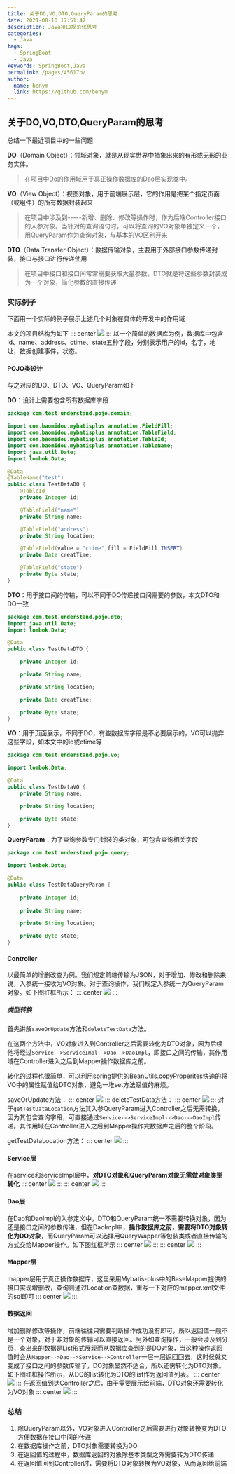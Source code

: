```yaml
---
title: 关于DO,VO,DTO,QueryParam的思考
date: 2021-08-10 17:51:47
description: Java接口规范化思考
categories: 
  - Java
tags: 
  - SpringBoot
  - Java
keywords: SpringBoot,Java
permalink: /pages/45617b/
author: 
  name: benym
  link: https://github.com/benym
---
```


## 关于DO,VO,DTO,QueryParam的思考

总结一下最近项目中的一些问题

**DO**（Domain Object）：领域对象，就是从现实世界中抽象出来的有形或无形的业务实体。

> 在项目中Do的作用域用于真正操作数据库的Dao层实现类中。

**VO**（View Object）：视图对象，用于前端展示层，它的作用是把某个指定页面（或组件）的所有数据封装起来

> 在项目中涉及到-----新增、删除、修改等操作时，作为后端Controller接口的入参对象。当针对的查询语句时，可以将查询的VO对象单独定义一个，用QueryParam作为查询对象，与基本的VO区别开来

**DTO**（Data Transfer Object）：数据传输对象，主要用于外部接口参数传递封装，接口与接口进行传递使用

> 在项目中接口和接口间常常需要获取大量参数，DTO就是将这些参数封装成为一个对象，简化参数的直接传递

 <!--more-->

### 实际例子

下面用一个实际的例子展示上述几个对象在具体的开发中的作用域

本文的项目结构为如下
::: center
![](https://image-1-1257237419.cos.ap-chongqing.myqcloud.com/img/%E9%A1%B9%E7%9B%AE%E7%BB%93%E6%9E%84.png)
:::
以一个简单的数据库为例，数据库中包含id、name、address、ctime、state五种字段，分别表示用户的id，名字，地址，数据创建事件，状态。

#### POJO类设计

与之对应的DO、DTO、VO、QueryParam如下

**DO**：设计上需要包含所有数据库字段

```java
package com.test.understand.pojo.domain;

import com.baomidou.mybatisplus.annotation.FieldFill;
import com.baomidou.mybatisplus.annotation.TableField;
import com.baomidou.mybatisplus.annotation.TableId;
import com.baomidou.mybatisplus.annotation.TableName;
import java.util.Date;
import lombok.Data;

@Data
@TableName("test")
public class TestDataDO {
    @TableId
    private Integer id;

    @TableField("name")
    private String name;

    @TableField("address")
    private String location;

    @TableField(value = "ctime",fill = FieldFill.INSERT)
    private Date creatTime;

    @TableField("state")
    private Byte state;
}
```

**DTO**：用于接口间的传输，可以不同于DO传递接口间需要的参数，本文DTO和DO一致

```java
package com.test.understand.pojo.dto;
import java.util.Date;
import lombok.Data;

@Data
public class TestDataDTO {

    private Integer id;

    private String name;

    private String location;

    private Date creatTime;

    private Byte state;
}
```

**VO**：用于页面展示，不同于DO，有些数据库字段是不必要展示的，VO可以抛弃这些字段，如本文中的id或ctime等

```java
package com.test.understand.pojo.vo;

import lombok.Data;

@Data
public class TestDataVO {
    private String name;

    private String location;

    private Byte state;
}
```

**QueryParam**：为了查询参数专门封装的类对象，可包含查询相关字段

```java
package com.test.understand.pojo.query;

import lombok.Data;

@Data
public class TestDataQueryParam {
    
    private Integer id; 
    
    private String name;

    private String location;

    private Byte state;
}
```

#### Controller

以最简单的增删改查为例。我们规定前端传输为JSON，对于增加、修改和删除来说，入参统一接收为VO对象。对于查询操作，我们规定入参统一为QueryParam对象。如下图红框所示：
::: center
![](https://image-1-1257237419.cos.ap-chongqing.myqcloud.com/img/%E8%A7%84%E5%AE%9A%E5%85%A5%E5%8F%82.png)
:::
##### 类型转换

首先讲解`saveOrUpdate`方法和`deleteTestData`方法。

在这两个方法中，VO对象进入到Controller之后需要转化为DTO对象，因为后续他将经过`Service-->ServiceImpl-->Dao-->DaoImpl`，即接口之间的传输，其作用域在Controller进入之后到Mapper操作数据库之前。

转化的过程也很简单，可以利用spring提供的BeanUtils.copyProperites快速的将VO中的属性赋值给DTO对象，避免一堆set方法赋值的麻烦。

saveOrUpdate方法：
::: center
![](https://image-1-1257237419.cos.ap-chongqing.myqcloud.com/img/saveorupdate.png)
:::
deleteTestData方法：
::: center
![](https://image-1-1257237419.cos.ap-chongqing.myqcloud.com/img/delete.png)
:::
对于`getTestDataLocation`方法其入参QueryParam进入Controller之后无需转换，因为其包含查询字段，可直接通过`Service-->ServiceImpl-->Dao-->DaoImpl`传递。其作用域在Controller进入之后到Mapper操作完数据库之后的整个阶段。

getTestDataLocation方法：
::: center
![](https://image-1-1257237419.cos.ap-chongqing.myqcloud.com/img/getlist.png)
:::
#### Service层

在service和serviceImpl层中，**对DTO对象和QueryParam对象无需做对象类型转化**
::: center
![](https://image-1-1257237419.cos.ap-chongqing.myqcloud.com/img/Service.png)
:::
::: center
![](https://image-1-1257237419.cos.ap-chongqing.myqcloud.com/img/ServiceImpl.png)
:::
#### Dao层

在Dao和DaoImpl的入参定义中，DTO和QueryParam统一不需要转换对象，因为还是接口之间的参数传递，但在DaoImpl中，**操作数据库之前，需要将DTO对象转化为DO对象**，而QueryParam可以选择用QueryWapper等包装类或者直接传输的方式交给Mapper操作。如下图红框所示
::: center
![](https://image-1-1257237419.cos.ap-chongqing.myqcloud.com/img/Dao.png)
:::
::: center
![](https://image-1-1257237419.cos.ap-chongqing.myqcloud.com/img/DaoImpl.png)
:::
#### Mapper层

mapper层用于真正操作数据库，这里采用Mybatis-plus中的BaseMapper提供的接口实现增删改，查询则通过Location查数据，重写一下对应的mapper.xml文件的sql即可
::: center
![](https://image-1-1257237419.cos.ap-chongqing.myqcloud.com/img/mapper.png)
:::
#### 数据返回

增加删除修改等操作，前端往往只需要判断操作成功没有即可，所以返回值一般不是一个对象，对于非对象的传输可以直接返回。另外如查询操作，一般会涉及到分页，查出来的数据是List形式展现而从数据库查到的是DO对象，当这种操作返回值时会从`Mapper-->Dao-->Service-->Controller`一层一层返回回去，这时候就又变成了接口之间的参数传输了，DO对象显然不适合，所以还需转化为DTO对象。如下图红框操作所示，从DO的list转化为DTO的list作为返回值列表。
::: center
![](https://image-1-1257237419.cos.ap-chongqing.myqcloud.com/img/DOtoDTO.png)
:::
在返回值到达Controller之后，由于需要展示给前端，DTO对象还需要转化为VO对象
::: center
![](https://image-1-1257237419.cos.ap-chongqing.myqcloud.com/img/DTOtoVO.png)
:::
### 总结

1. 除QueryParam以外，VO对象进入Controller之后需要进行对象转换变为DTO方便数据在接口中间的传递
2. 在数据库操作之前，DTO对象需要转换为DO
3. 在返回值的过程中，数据库返回的对象除基本类型之外需要转为DTO传递
4. 在返回值回到Controller时，需要将DTO对象转换为VO对象，从而返回给前端